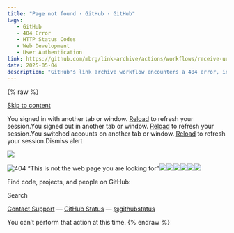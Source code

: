 ```yaml
---
title: "Page not found · GitHub · GitHub"
tags:
   - GitHub
   - 404 Error
   - HTTP Status Codes
   - Web Development
   - User Authentication
link: https://github.com/mbrg/link-archive/actions/workflows/receive-url.yml
date: 2025-05-04
description: "GitHub's link archive workflow encounters a 404 error, indicating the requested page is unavailable. This disrupts access to various code repositories and projects. Technical implications include potential impacts on project continuity and collaboration. Users may need to verify links or confirm repository existence, underscoring the importance of link integrity in DevOps processes. Monitoring GitHub's status and responsiveness is recommended for developers reliant on its resources."
---
```

{% raw %}

[Skip to content](https://github.com/mbrg/link-archive/actions/workflows/receive-url.yml#start-of-content)

You signed in with another tab or window. [Reload](https://github.com/mbrg/link-archive/actions/workflows/receive-url.yml) to refresh your session.You signed out in another tab or window. [Reload](https://github.com/mbrg/link-archive/actions/workflows/receive-url.yml) to refresh your session.You switched accounts on another tab or window. [Reload](https://github.com/mbrg/link-archive/actions/workflows/receive-url.yml) to refresh your session.Dismiss alert

![](<Base64-Image-Removed>)

![404 “This is not the web page you are looking for”](<Base64-Image-Removed>)![](<Base64-Image-Removed>)![](<Base64-Image-Removed>)![](<Base64-Image-Removed>)![](<Base64-Image-Removed>)![](<Base64-Image-Removed>)![](<Base64-Image-Removed>)

Find code, projects, and people on GitHub:

Search

[Contact Support](https://support.github.com/?tags=dotcom-404) —
[GitHub Status](https://githubstatus.com/) —
[@githubstatus](https://twitter.com/githubstatus)

You can’t perform that action at this time.
{% endraw %}
